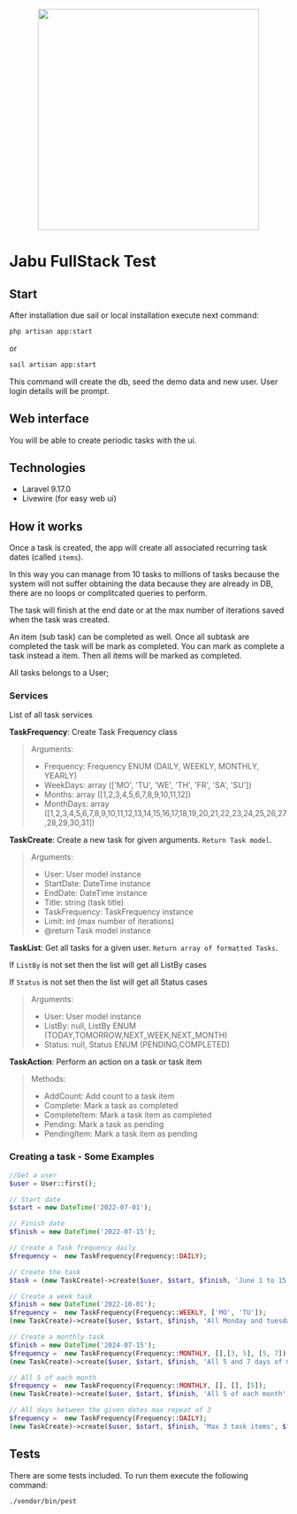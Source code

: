<p align="center"><a href="https://gojbu.com" target="_blank"><img src="https://www.gojabu.com/wp-content/uploads/2021/08/FONDO-AZUL-1.png" width="400px" />
</a></p>



#  Jabu FullStack Test

## Start

After installation due sail or local installation execute next command:

```bash
php artisan app:start
```

or

```bash
sail artisan app:start
```

This command will create the db, seed the demo data and new user. User login details will be prompt.

## Web interface

You will be able to create periodic tasks with the ui.

## Technologies

* Laravel 9.17.0
* Livewire (for easy web ui)

## How it works

Once a task is created, the app will create all associated recurring task dates (called `items`).

In this way you can manage from 10 tasks to millions of tasks because the system will not suffer obtaining the data because they are already in DB, there are no loops or complitcated queries to perform.

The task will finish at the end date or at the max number of iterations saved when the task was created.

An item (sub task) can be completed as well. Once all subtask are completed the task will be mark as completed. You can mark as complete a task instead a item. Then all items will be marked as completed.

All tasks belongs to a User;

### Services

List of all task services

**TaskFrequency**: Create Task Frequency class

> Arguments:
> * Frequency: Frequency ENUM (DAILY, WEEKLY, MONTHLY, YEARLY)
> * WeekDays: array (['MO', 'TU', 'WE', 'TH', 'FR', 'SA', 'SU'])
> * Months: array ([1,2,3,4,5,6,7,8,9,10,11,12])
> * MonthDays: array ([1,2,3,4,5,6,7,8,9,10,11,12,13,14,15,16,17,18,19,20,21,22,23,24,25,26,27,28,29,30,31])


**TaskCreate**: Create a new task for given arguments. `Return Task model`.

> Arguments:
> * User: User model instance
> * StartDate: DateTime instance
> * EndDate: DateTime instance
> * Title: string (task title)
> * TaskFrequency: TaskFrequency instance
> * Limit: int (max number of iterations)
> * @return Task model instance

**TaskList**: Get all tasks for a given user. `Return array of formatted Tasks`.

If `ListBy` is not set then the list will get all ListBy cases

If `Status` is not set then the list will get all Status cases

> Arguments:
> * User: User model instance
> * ListBy: null, ListBy ENUM (TODAY,TOMORROW,NEXT_WEEK,NEXT_MONTH)
> * Status: null, Status ENUM (PENDING,COMPLETED)

**TaskAction**: Perform an action on a task or task item

> Methods:
> * AddCount: Add count to a task item
> * Complete: Mark a task as completed
> * CompleteItem: Mark a task item as completed
> * Pending: Mark a task as pending
> * PendingItem: Mark a task item as pending

### Creating a task - Some Examples

```php
//Get a user
$user = User::first();

// Start date
$start = new DateTime('2022-07-01');

// Finish date
$finish = new DateTime('2022-07-15');

// Create a Task frequency daily
$frequency =  new TaskFrequency(Frequency::DAILY);

// Create the task
$task = (new TaskCreate)->create($user, $start, $finish, 'June 1 to 15', $frequency);

// Create a week task
$finish = new DateTime('2022-10-01');
$frequency =  new TaskFrequency(Frequency::WEEKLY, ['MO', 'TU']);
(new TaskCreate)->create($user, $start, $finish, 'All Monday and tuesday', $frequency);

// Create a monthly task
$finish = new DateTime('2024-07-15');
$frequency =  new TaskFrequency(Frequency::MONTHLY, [],[3, 5], [5, 7]);
(new TaskCreate)->create($user, $start, $finish, 'All 5 and 7 days of march and may', $frequency);

// All 5 of each month
$frequency =  new TaskFrequency(Frequency::MONTHLY, [], [], [5]);
(new TaskCreate)->create($user, $start, $finish, 'All 5 of each month', $frequency);

// All days between the given dates max repeat of 3
$frequency =  new TaskFrequency(Frequency::DAILY);
(new TaskCreate)->create($user, $start, $finish, 'Max 3 task items', $frequency, 3);
```

## Tests

There are some tests included. To run them execute the following command:

```bash
./vendor/bin/pest
```
